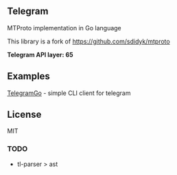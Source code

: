 ## Telegram

MTProto implementation in Go language

This library is a fork of https://github.com/sdidyk/mtproto

**Telegram API layer: 65**
## Examples
[TelegramGo](https://github.com/shelomentsevd/telegramgo) - simple CLI client for telegram
## License

MIT

### TODO
  - tl-parser > ast 
